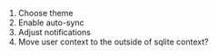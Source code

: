 1. Choose theme
2. Enable auto-sync
3. Adjust notifications
4. Move user context to the outside of sqlite context?